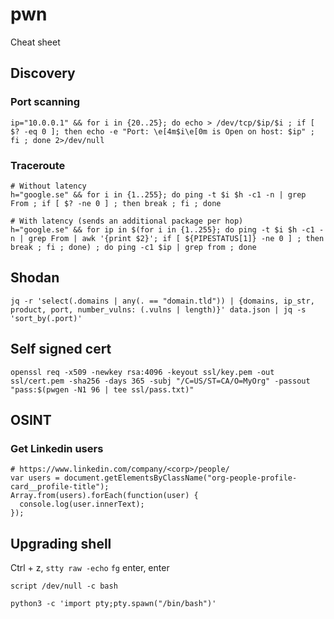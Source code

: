 # pwn
Cheat sheet

## Discovery
### Port scanning
```
ip="10.0.0.1" && for i in {20..25}; do echo > /dev/tcp/$ip/$i ; if [ $? -eq 0 ]; then echo -e "Port: \e[4m$i\e[0m is Open on host: $ip" ; fi ; done 2>/dev/null
```

### Traceroute
```
# Without latency
h="google.se" && for i in {1..255}; do ping -t $i $h -c1 -n | grep From ; if [ $? -ne 0 ] ; then break ; fi ; done

# With latency (sends an additional package per hop)
h="google.se" && for ip in $(for i in {1..255}; do ping -t $i $h -c1 -n | grep From | awk '{print $2}'; if [ ${PIPESTATUS[1]} -ne 0 ] ; then break ; fi ; done) ; do ping -c1 $ip | grep from ; done
```

## Shodan
```
jq -r 'select(.domains | any(. == "domain.tld")) | {domains, ip_str, product, port, number_vulns: (.vulns | length)}' data.json | jq -s 'sort_by(.port)'
```

## Self signed cert
```
openssl req -x509 -newkey rsa:4096 -keyout ssl/key.pem -out ssl/cert.pem -sha256 -days 365 -subj "/C=US/ST=CA/O=MyOrg" -passout "pass:$(pwgen -N1 96 | tee ssl/pass.txt)"
```

## OSINT
### Get Linkedin users
```
# https://www.linkedin.com/company/<corp>/people/
var users = document.getElementsByClassName("org-people-profile-card__profile-title");
Array.from(users).forEach(function(user) {
  console.log(user.innerText);
});
```

## Upgrading shell
Ctrl + z, `stty raw -echo` `fg` enter, enter
```
script /dev/null -c bash
```
```
python3 -c 'import pty;pty.spawn("/bin/bash")'
```
